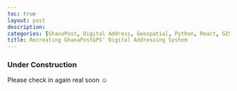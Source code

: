 ```yaml
---
toc: true
layout: post
description: 
categories: [GhanaPost, Digital Address, Geospatial, Python, React, GIS, QGIS]
title: Recreating GhanaPostGPS' Digital Addressing System
---
```


### Under Construction
Please check in again real soon ☺️